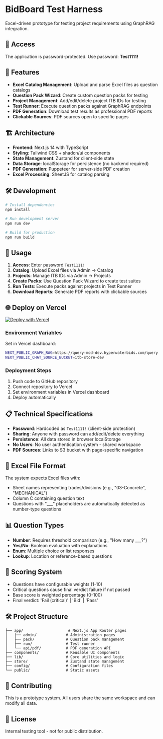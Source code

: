 # BidBoard Test Harness

Excel-driven prototype for testing project requirements using GraphRAG integration.

## 🔐 Access

The application is password-protected. Use password: **Test1111!**

## 🚀 Features

- **Excel Catalog Management**: Upload and parse Excel files as question catalogs
- **Question Pack Wizard**: Create custom question packs for testing
- **Project Management**: Add/edit/delete project ITB IDs for testing
- **Test Runner**: Execute question packs against GraphRAG endpoints
- **PDF Generation**: Download test results as professional PDF reports
- **Clickable Sources**: PDF sources open to specific pages

## 🏗️ Architecture

- **Frontend**: Next.js 14 with TypeScript
- **Styling**: Tailwind CSS + shadcn/ui components
- **State Management**: Zustand for client-side state
- **Data Storage**: localStorage for persistence (no backend required)
- **PDF Generation**: Puppeteer for server-side PDF creation
- **Excel Processing**: SheetJS for catalog parsing

## 🛠️ Development

```bash
# Install dependencies
npm install

# Run development server
npm run dev

# Build for production
npm run build
```

## 📱 Usage

1. **Access**: Enter password `Test1111!`
2. **Catalog**: Upload Excel files via Admin → Catalog
3. **Projects**: Manage ITB IDs via Admin → Projects
4. **Create Packs**: Use Question Pack Wizard to create test suites
5. **Run Tests**: Execute packs against projects in Test Runner
6. **Download Reports**: Generate PDF reports with clickable sources

## 🌐 Deploy on Vercel

[![Deploy with Vercel](https://vercel.com/button)](https://vercel.com/new)

### Environment Variables

Set in Vercel dashboard:

```bash
NEXT_PUBLIC_GRAPH_RAG=https://query-mod-dev.hyperwaterbids.com/query
NEXT_PUBLIC_CHAT_SOURCE_BUCKET=itb-store-dev
```

### Deployment Steps

1. Push code to GitHub repository
2. Connect repository to Vercel
3. Set environment variables in Vercel dashboard
4. Deploy automatically

## 📋 Technical Specifications

- **Password**: Hardcoded as `Test1111!` (client-side protection)
- **Sharing**: Anyone with password can add/edit/delete everything
- **Persistence**: All data stored in browser localStorage
- **No Users**: No user authentication system - shared workspace
- **PDF Sources**: Links to S3 bucket with page-specific navigation

## 🔧 Excel File Format

The system expects Excel files with:
- Sheet names representing trades/divisions (e.g., "03-Concrete", "MECHANICAL")
- Column C containing question text
- Questions with "___" placeholders are automatically detected as number-type questions

## 📊 Question Types

- **Number**: Requires threshold comparison (e.g., "How many ___?")
- **Yes/No**: Boolean evaluation with explanations
- **Enum**: Multiple choice or list responses
- **Lookup**: Location or reference-based questions

## 🎯 Scoring System

- Questions have configurable weights (1-10)
- Critical questions cause final verdict failure if not passed
- Base score is weighted percentage (0-100)
- Final verdict: 'Fail (critical)' | 'Bid' | 'Pass'

## 🛠️ Project Structure

```
├── app/                    # Next.js App Router pages
│   ├── admin/             # Administration pages
│   ├── pack/              # Question pack management
│   ├── run/               # Test runner
│   └── api/pdf/           # PDF generation API
├── components/            # Reusable UI components
├── lib/                   # Core utilities and logic
├── store/                 # Zustand state management
├── config/                # Configuration files
└── public/                # Static assets
```

## 🤝 Contributing

This is a prototype system. All users share the same workspace and can modify all data.

## 📄 License

Internal testing tool - not for public distribution. 
